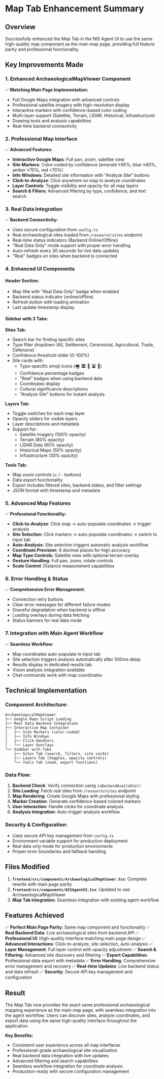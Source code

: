 # Map Tab Enhancement Summary

## Overview
Successfully enhanced the Map Tab in the NIS Agent UI to use the same high-quality map component as the main map page, providing full feature parity and professional functionality.

## Key Improvements Made

### 1. **Enhanced ArchaeologicalMapViewer Component**
✅ **Matching Main Page Implementation:**
- Full Google Maps integration with advanced controls
- Professional satellite imagery with high-resolution display
- Interactive markers with confidence-based color coding
- Multi-layer support (Satellite, Terrain, LIDAR, Historical, Infrastructure)
- Drawing tools and analysis capabilities
- Real-time backend connectivity

### 2. **Professional Map Interface**
✅ **Advanced Features:**
- **Interactive Google Maps**: Full pan, zoom, satellite view
- **Site Markers**: Color-coded by confidence (emerald ≥90%, blue ≥80%, amber ≥70%, red <70%)
- **Info Windows**: Detailed site information with "Analyze Site" buttons
- **Click-to-Analyze**: Click anywhere on map to analyze coordinates
- **Layer Controls**: Toggle visibility and opacity for all map layers
- **Search & Filters**: Advanced filtering by type, confidence, and text search

### 3. **Real Data Integration**
✅ **Backend Connectivity:**
- Uses secure configuration from `config.ts`
- Real archaeological sites loaded from `/research/sites` endpoint
- Real-time status indicators (Backend Online/Offline)
- "Real Data Only" mode support with proper error handling
- Auto-refresh every 30 seconds for live data updates
- "Real" badges on sites when backend is connected

### 4. **Enhanced UI Components**

#### **Header Section:**
- Map title with "Real Data Only" badge when enabled
- Backend status indicator (online/offline)
- Refresh button with loading animation
- Last update timestamp display

#### **Sidebar with 3 Tabs:**

**Sites Tab:**
- Search bar for finding specific sites
- Type filter dropdown (All, Settlement, Ceremonial, Agricultural, Trade, Defensive)
- Confidence threshold slider (0-100%)
- Site cards with:
  - Type-specific emoji icons (🏘️ 🏛️ 🌾 🛣️ 🏰)
  - Confidence percentage badges
  - "Real" badges when using backend data
  - Coordinates display
  - Cultural significance descriptions
  - "Analyze Site" buttons for instant analysis

**Layers Tab:**
- Toggle switches for each map layer
- Opacity sliders for visible layers
- Layer descriptions and metadata
- Support for:
  - Satellite Imagery (100% opacity)
  - Terrain (80% opacity)
  - LIDAR Data (60% opacity)
  - Historical Maps (50% opacity)
  - Infrastructure (30% opacity)

**Tools Tab:**
- Map zoom controls (+ / - buttons)
- Data export functionality
- Export includes filtered sites, backend status, and filter settings
- JSON format with timestamp and metadata

### 5. **Advanced Map Features**
✅ **Professional Functionality:**
- **Click-to-Analyze**: Click map → auto-populate coordinates → trigger analysis
- **Site Selection**: Click markers → auto-populate coordinates → switch to input tab
- **Auto-Analysis**: Site selection triggers automatic analysis workflow
- **Coordinate Precision**: 6 decimal places for high accuracy
- **Map Type Controls**: Satellite view with optional terrain overlay
- **Gesture Handling**: Full pan, zoom, rotate controls
- **Scale Control**: Distance measurement capabilities

### 6. **Error Handling & Status**
✅ **Comprehensive Error Management:**
- Connection retry buttons
- Clear error messages for different failure modes
- Graceful degradation when backend is offline
- Loading overlays during data fetching
- Status banners for real data mode

### 7. **Integration with Main Agent Workflow**
✅ **Seamless Workflow:**
- Map coordinates auto-populate in input tab
- Site selection triggers analysis automatically after 500ms delay
- Results display in dedicated results tab
- Vision analysis integration available
- Chat commands work with map coordinates

## Technical Implementation

### **Component Architecture:**
```
ArchaeologicalMapViewer
├── Google Maps Script Loading
├── Real Data Backend Integration
├── Interactive Map Container
│   ├── Site Markers (color-coded)
│   ├── Info Windows
│   ├── Click Handlers
│   └── Layer Overlays
└── Sidebar with Tabs
    ├── Sites Tab (search, filters, site cards)
    ├── Layers Tab (toggles, opacity controls)
    └── Tools Tab (zoom, export functions)
```

### **Data Flow:**
1. **Backend Check**: Verify connection using `isBackendAvailable()`
2. **Site Loading**: Fetch real sites from `/research/sites` endpoint
3. **Map Rendering**: Create Google Maps with professional styling
4. **Marker Creation**: Generate confidence-based colored markers
5. **User Interaction**: Handle clicks for coordinate analysis
6. **Analysis Integration**: Auto-trigger analysis workflow

### **Security & Configuration:**
- Uses secure API key management from `config.ts`
- Environment variable support for production deployment
- Real data only mode for production environments
- Proper error boundaries and fallback handling

## Files Modified
1. **`frontend/src/components/ArchaeologicalMapViewer.tsx`**: Complete rewrite with main page parity
2. **`frontend/src/components/NISAgentUI.tsx`**: Updated to use ArchaeologicalMapViewer
3. **Map Tab Integration**: Seamless integration with existing agent workflow

## Features Achieved
✅ **Perfect Main Page Parity**: Same map component and functionality
✅ **Real Backend Data**: Live archaeological sites from backend API
✅ **Professional UI**: High-quality interface matching main page design
✅ **Advanced Interactions**: Click-to-analyze, site selection, auto-analysis
✅ **Layer Management**: Full layer control with opacity adjustment
✅ **Search & Filtering**: Advanced site discovery and filtering
✅ **Export Capabilities**: Professional data export with metadata
✅ **Error Handling**: Comprehensive error management and recovery
✅ **Real-time Updates**: Live backend status and data refresh
✅ **Security**: Secure API key management and configuration

## Result
The Map Tab now provides the exact same professional archaeological mapping experience as the main map page, with seamless integration into the agent workflow. Users can discover sites, analyze coordinates, and export data using the same high-quality interface throughout the application.

**Key Benefits:**
- Consistent user experience across all map interfaces
- Professional-grade archaeological site visualization
- Real backend data integration with live updates
- Advanced filtering and search capabilities
- Seamless workflow integration for coordinate analysis
- Production-ready with secure configuration management 